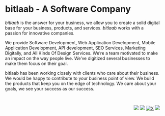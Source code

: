 <!-- [![Neyaz Nafiz's github activity graph](https://github-readme-activity-graph.vercel.app/graph?username=bitlaab&theme=react-dark&bg_color=dark&color=777777&line=5194f0&point=5194f0&hide_border=true)](https://github.com/ashutosh00710/github-readme-activity-graph) -->

<!-- <img src="https://github-readme-stats.vercel.app/api?username=bitlaab&show_icons=true&theme=graywhite&line_height=38" width="420" align="right"> -->

 <div align="left">

# bitlaab - A Software Company

_bitlaab_ is the answer for your business, we allow you to create a solid digital base for your business, products, and services. _bitlaab_ works with a passion for innovative companies.

We provide Software Development, Web Application Development, Mobile Application Development, API development, SEO Services, Marketing Digitally, and All Kinds Of Design Services. We’re a team motivated to make an impact on the way people live. We’ve digitized several businesses to make them focus on their goal.

bitlaab has been working closely with clients who care about their business. We would be happy to contribute to your business point of view. We build the products that keep you on the edge of technology. We care about your goals, we see your success as our success.

</div>

</br>

<div align="right">
 
<a href="https://bitlaab.com/" target="_blank"><img src="https://img.shields.io/badge/www.bitlaab.com-white?style=for-the-badge&logoColor=000000"></a> 
<a href="https://www.linkedin.com/company/bitlaab" target="_blank"><img src="https://img.shields.io/badge/LinkedIn-0077B5?style=for-the-badge&logo=linkedin&logoColor=white"></a>
<a href="https://twitter.com/bitlaab">![X](https://img.shields.io/badge/X-000000?style=for-the-badge&logo=x&logoColor=white)</a>
<a href="https://www.facebook.com/bitlaab" target="_blank"><img src="https://img.shields.io/badge/Facebook-1877F2?style=for-the-badge&logo=facebook&logoColor=white"></a>

</div>


<!-- ![Stack]("https://github-readme-streak-stats.herokuapp.com/?user=neyaznafiz&theme=graywhite") -->
